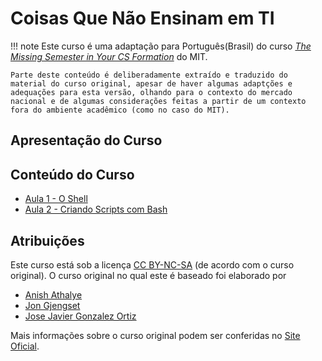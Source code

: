 # Coisas Que Não Ensinam em TI

!!! note
    Este curso é uma adaptação para Português(Brasil) do curso [_The Missing Semester in Your CS Formation_](https://missing.csail.mit.edu/) do MIT.

    Parte deste conteúdo é deliberadamente extraído e traduzido do material do curso original, apesar de haver algumas adaptções e adequações para esta versão, olhando para o contexto do mercado nacional e de algumas considerações feitas a partir de um contexto fora do ambiente acadêmico (como no caso do MIT).

## Apresentação do Curso

## Conteúdo do Curso
- [Aula 1 - O Shell](./aulas/01-shell.md)
- [Aula 2 - Criando Scripts com Bash](./aulas/02-scripting.md)

## Atribuições

Este curso está sob a licença [CC BY-NC-SA](https://creativecommons.org/licenses/by-nc-sa/4.0/) (de acordo com o curso original).
O curso original no qual este é baseado foi elaborado por
- [Anish Athalye](https://anishathalye.com/)
- [Jon Gjengset](https://thesquareplanet.com/)
- [Jose Javier Gonzalez Ortiz](https://josejg.com/)

Mais informações sobre o curso original podem ser conferidas no [Site Oficial](https://missing.csail.mit.edu/).